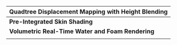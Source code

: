 | Quadtree Displacement Mapping with Height Blending |
| -------------------------------------------------- |
| **Pre-Integrated Skin Shading**                    |
| **Volumetric Real-Time Water and Foam Rendering**  |
|                                                    |

